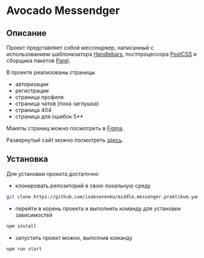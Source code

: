# Avocado Messendger

## Описание
Проект представляет собой мессенджер, написанный с использованием шаблонизатора [Handlebars](https://handlebarsjs.com/), постпроцессора [PostCSS](https://postcss.org/) и сборщика пакетов [Parel](https://ru.parceljs.org/).

В проекте реализованы страницы
- авторизации
- регистрации
- страница профиля
- страница чатов (пока заглушка)
- страница 404
- страница для ошибок 5**

Макеты страниц можно посмотреть в [Figma](https://www.figma.com/file/BnLcqxgFKUCdPjpY1wIDCx/middle.messenger.praktikum.yandex?type=design&node-id=1-2&t=BDU1dp4EUgj5eYO4-0).

Развернутый сайт можно посмотреть [здесь](https://fluffy-banoffee-3c0632.netlify.app/).

## Установка

Для установки проекта достаточно
- клонировать репозиторий в свою локальную среду
```bash
git clone https://github.com/ioaksenenko/middle.messenger.praktikum.yandex
```
- перейти в корень проекта и выполнить команду для установки зависимостей
```bash
npm install
```
- запустить проект можно, выполнив команду
```bash
npm run start
```